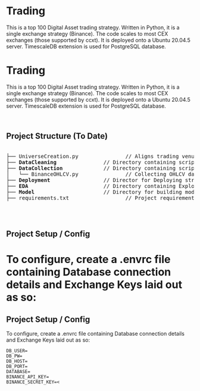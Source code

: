 # Trading 

This is a top 100 Digital Asset trading strategy. Written in Python, it is a single exchange strategy (Binance). The code scales to most CEX exchanges (those supported by ccxt). It is deployed onto a Ubuntu 20.04.5 server. TimescaleDB extension is used for PostgreSQL database.

# Trading

This is a top 100 Digital Asset trading strategy. Written in Python, it is a single exchange 
strategy (Binance). The code scales to most CEX exchanges (those supported by ccxt). It is deployed 
onto a Ubuntu 20.04.5 server. TimescaleDB extension is used for PostgreSQL database.


<br />

## Project Structure (To Date)

<pre>

├── UniverseCreation.py               // Aligns trading venues with coingecko top 100
├── <b>DataCleaning</b>               // Directory containing scripts for cleaning data
├── <b>DataCollection</b>             // Directory containing scripts for collecting data
│   └── BinanceOHLCV.py               // Collecting OHLCV data from Binance
├── <b>Deployment</b>                 // Director for Deploying strategy
├── <b>EDA</b>                        // Directory containing Exploratory Data Analysis
├── <b>Model</b>                      // Directory for building models
├── requirements.txt                  // Project requirements

</pre>

<br />

## Project Setup / Config 

To configure, create a .envrc file containing Database connection details and Exchange Keys laid out as so:
=======
## Project Setup / Config

To configure, create a .envrc file containing Database connection details and Exchange Keys laid out 
as so:
```
DB_USER=
DB_PW=
DB_HOST=
DB_PORT=
DATABASE=
BINANCE_API_KEY=
BINANCE_SECRET_KEY=<
```
